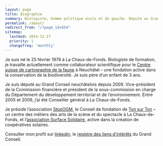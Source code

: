 ```yaml
---
layout: page
title: Biographie
summary: Biologiste, homme politique écolo et de gauche. Député au Grand Conseil neuchâtelois. Candidat (à la candidature) au Conseil national et au Conseil des Etats. Président de StopOGM.
permalink: /about/
redirect_from: "/?page_id=654"
sitemap:
  lastmod: 2014-12-17
  priority: 1
  changefreq: 'monthly'
---
```


Je suis né le 25 février 1978 à La Chaux-de-Fonds. Biologiste de formation, je travaille actuellement comme collaborateur scientifique 
pour le [Centre suisse de cartographie de la faune](http://www.cscf.ch "site du CSCF") à Neuchâtel – une fondation active dans la conservation 
de la biodiversité. Je suis père d’un enfant de 3 ans.

Je suis député au Grand Conseil neuchâtelois depuis 2009. Vice-président de la Commission financière et président de la sous-commission en charge du Département du développement territorial et de l’environnement. Entre 2005 et 2009, j’ai été Conseiller général à La Chaux-de-Fonds.

Je préside l’association [StopOGM](http://www.stopogm.ch), le Conseil de fondation de [Ton sur Ton](http://www.ton-sur-ton.ch) – un centre des métiers des arts de la scène et du spectacle à La Chaux-de-Fonds, et l’[association Surface Solidaire](http://surfacesolidaire.ch), active dans la création de coopératives solaires.

Consulter mon profil sur [linkedin](https://lnkd.in/d9499AE), le [registre des liens d'intérêts](http://www.ne.ch/autorites/GC/composition/Pages/Liste-liens-interets.aspx) du Grand Conseil. 